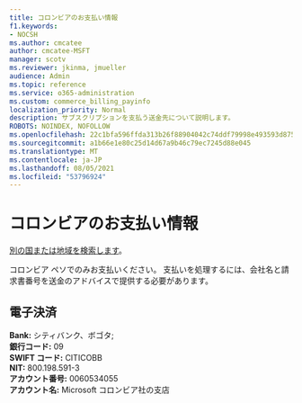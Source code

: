 ```yaml
---
title: コロンビアのお支払い情報
f1.keywords:
- NOCSH
ms.author: cmcatee
author: cmcatee-MSFT
manager: scotv
ms.reviewer: jkinma, jmueller
audience: Admin
ms.topic: reference
ms.service: o365-administration
ms.custom: commerce_billing_payinfo
localization_priority: Normal
description: サブスクリプションを支払う送金先について説明します。
ROBOTS: NOINDEX, NOFOLLOW
ms.openlocfilehash: 22c1bfa596ffda313b26f88904042c74ddf79998e493593d8755b84e03d776b2
ms.sourcegitcommit: a1b66e1e80c25d14d67a9b46c79ec7245d88e045
ms.translationtype: MT
ms.contentlocale: ja-JP
ms.lasthandoff: 08/05/2021
ms.locfileid: "53796924"
---
```

# <a name="payment-information-for-colombia"></a>コロンビアのお支払い情報

[別の国または地域を検索します](../billing-and-payments/pay-for-your-subscription.md)。

コロンビア ペソでのみお支払いください。 支払いを処理するには、会社名と請求書番号を送金のアドバイスで提供する必要があります。

## <a name="electronic-funds-transfer"></a>電子決済

**Bank:** シティバンク、ボゴタ;  
**銀行コード:** 09  
**SWIFT コード:** CITICOBB  
**NIT:** 800.198.591-3  
**アカウント番号:** 0060534055  
**アカウント名:** Microsoft コロンビア社の支店
